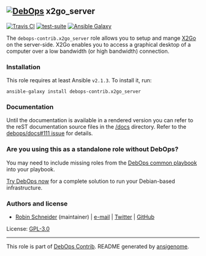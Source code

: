 ## [![DebOps](https://debops.org/images/debops-small.png)](https://debops.org) x2go_server

<!-- This file was generated by Ansigenome. Do not edit this file directly but
     instead have a look at the files in the ./meta/ directory. -->

[![Travis CI](https://img.shields.io/travis/debops-contrib/ansible-x2go_server.svg?style=flat)](https://travis-ci.org/debops-contrib/ansible-x2go_server)
[![test-suite](https://img.shields.io/badge/test--suite-ansible--x2go__server-blue.svg?style=flat)](https://github.com/debops/test-suite/tree/master/ansible-x2go_server/)
[![Ansible Galaxy](https://img.shields.io/badge/galaxy-debops--contrib.x2go_server-660198.svg?style=flat)](https://galaxy.ansible.com/debops-contrib/x2go_server)


The `debops-contrib.x2go_server` role allows you to setup and mange
[X2Go][] on the server-side.
X2Go enables you to access a graphical desktop of a computer over a low
bandwidth (or high bandwidth) connection.

[X2Go]: http://wiki.x2go.org/

### Installation

This role requires at least Ansible `v2.1.3`. To install it, run:

```Shell
ansible-galaxy install debops-contrib.x2go_server
```

### Documentation

Until the documentation is available in a rendered version you can refer to the
reST documentation source files in the
[/docs](https://github.com/debops-contrib/ansible-x2go_server/tree/master/docs) directory.
Refer to the [debops/docs#111 issue](https://github.com/debops/docs/issues/111) for details.



### Are you using this as a standalone role without DebOps?

You may need to include missing roles from the [DebOps common
playbook](https://github.com/debops/debops-playbooks/blob/master/playbooks/common.yml)
into your playbook.

[Try DebOps now](https://debops.org/) for a complete solution to run your Debian-based infrastructure.





### Authors and license

- [Robin Schneider](http://ypid.de/) (maintainer) | [e-mail](mailto:ypid@riseup.net) | [Twitter](https://twitter.com/ypid) | [GitHub](https://github.com/ypid)

License: [GPL-3.0](https://tldrlegal.com/license/gnu-general-public-license-v3-%28gpl-3%29)

***

This role is part of [DebOps Contrib](https://github.com/debops-contrib/debops-contrib). README generated by [ansigenome](https://github.com/nickjj/ansigenome/).
<!-- Ansigenome sources: https://github.com/ypid/ypid-ansible-common/tree/master/template_READMEs/debops-contrib -->
